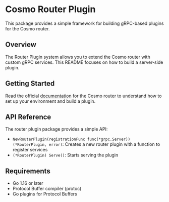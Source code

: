 # Cosmo Router Plugin

This package provides a simple framework for building gRPC-based plugins for the Cosmo router.

## Overview

The Router Plugin system allows you to extend the Cosmo router with custom gRPC services. This README focuses on how to build a server-side plugin.

## Getting Started

Read the official [documentation](https://cosmo-docs.wundergraph.com/router/plugins) for the Cosmo router to understand how to set up your environment and build a plugin.

## API Reference

The router plugin package provides a simple API:

- `NewRouterPlugin(registrationFunc func(*grpc.Server)) (*RouterPlugin, error)`: Creates a new router plugin with a function to register services
- `(*RouterPlugin) Serve()`: Starts serving the plugin

## Requirements

- Go 1.16 or later
- Protocol Buffer compiler (protoc)
- Go plugins for Protocol Buffers
